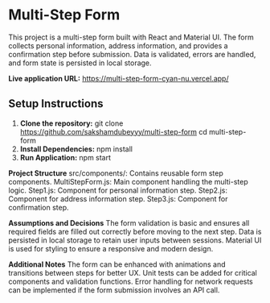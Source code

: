 # Multi-Step Form

This project is a multi-step form built with React and Material UI. The form collects personal information, address information, and provides a confirmation step before submission. Data is validated, errors are handled, and form state is persisted in local storage.

**Live application URL:**
https://multi-step-form-cyan-nu.vercel.app/

## Setup Instructions

1. **Clone the repository:**
   git clone https://github.com/sakshamdubeyyy/multi-step-form
   cd multi-step-form
2. **Install Dependencies:**
    npm install
3. **Run Application:**
    npm start

**Project Structure**
src/components/: Contains reusable form step components.
MultiStepForm.js: Main component handling the multi-step logic.
Step1.js: Component for personal information step.
Step2.js: Component for address information step.
Step3.js: Component for confirmation step.

**Assumptions and Decisions**
The form validation is basic and ensures all required fields are filled out correctly before moving to the next step.
Data is persisted in local storage to retain user inputs between sessions.
Material UI is used for styling to ensure a responsive and modern design.

**Additional Notes**
The form can be enhanced with animations and transitions between steps for better UX.
Unit tests can be added for critical components and validation functions.
Error handling for network requests can be implemented if the form submission involves an API call.